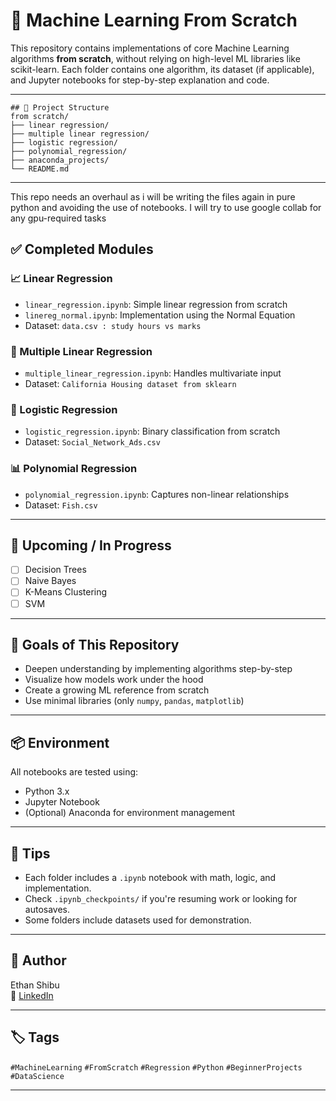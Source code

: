 # 🧠 Machine Learning From Scratch

This repository contains implementations of core Machine Learning algorithms **from scratch**, without relying on high-level ML libraries like scikit-learn. Each folder contains one algorithm, its dataset (if applicable), and Jupyter notebooks for step-by-step explanation and code.



---
```
## 📂 Project Structure
from scratch/ 
├── linear regression/ 
├── multiple linear regression/ 
├── logistic regression/ 
├── polynomial_regression/ 
├── anaconda_projects/ 
└── README.md
```
---

This repo needs an overhaul as i will be writing the files again in pure python and avoiding the use of notebooks. 
I will try to use google collab for any gpu-required tasks

## ✅ Completed Modules

### 📈 Linear Regression
- `linear_regression.ipynb`: Simple linear regression from scratch
- `linereg_normal.ipynb`: Implementation using the Normal Equation
- Dataset: `data.csv : study hours vs marks `

### 🔢 Multiple Linear Regression
- `multiple_linear_regression.ipynb`: Handles multivariate input
- Dataset: `California Housing dataset from sklearn`

### 🔁 Logistic Regression
- `logistic_regression.ipynb`: Binary classification from scratch
- Dataset: `Social_Network_Ads.csv`

### 📊 Polynomial Regression
- `polynomial_regression.ipynb`: Captures non-linear relationships
- Dataset: `Fish.csv`

---

## 🚧 Upcoming / In Progress

- [ ] Decision Trees
- [ ] Naive Bayes
- [ ] K-Means Clustering
- [ ] SVM

---

## 📌 Goals of This Repository
- Deepen understanding by implementing algorithms step-by-step
- Visualize how models work under the hood
- Create a growing ML reference from scratch
- Use minimal libraries (only `numpy`, `pandas`, `matplotlib`)

---

## 📦 Environment
All notebooks are tested using:

- Python 3.x
- Jupyter Notebook
- (Optional) Anaconda for environment management

---

## 🧩 Tips
- Each folder includes a `.ipynb` notebook with math, logic, and implementation.
- Check `.ipynb_checkpoints/` if you're resuming work or looking for autosaves.
- Some folders include datasets used for demonstration.

---

## 🧠 Author
Ethan Shibu  
🔗 [LinkedIn](https://linkedin.com/in/ethanissac)

---

## 🏷️ Tags
`#MachineLearning` `#FromScratch` `#Regression` `#Python` `#BeginnerProjects` `#DataScience`

---
